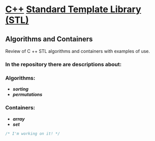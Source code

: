 # [C++](https://www.geeksforgeeks.org/c-plus-plus/) [Standard Template Library (STL)](https://www.geeksforgeeks.org/the-c-standard-template-library-stl/)  
## Algorithms and Containers 
Review of C ++ STL algorithms and containers with examples of use.  

### In the repository there are descriptions about: 
### Algorithms:
  - ___sorting___
  - ___permutations___
### Containers: 
  - ___array___
  - ___set___
```cpp
/* I'm working on it! */
```
